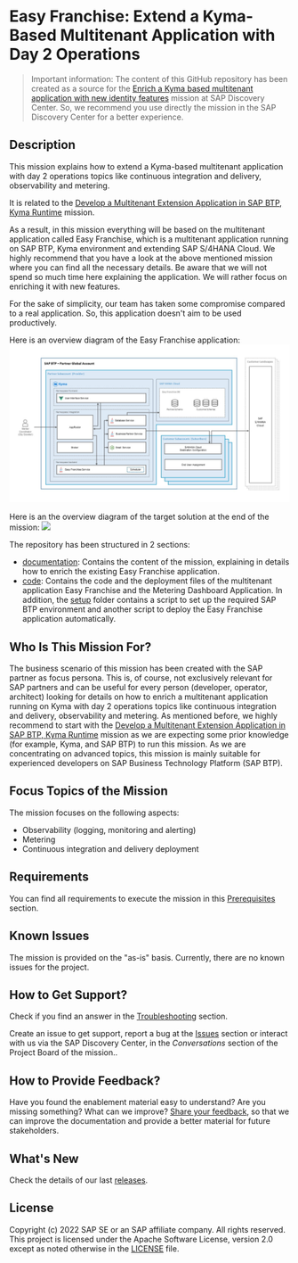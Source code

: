 # Easy Franchise: Extend a Kyma-Based Multitenant Application with Day 2 Operations

> Important information: The content of this GitHub repository has been created as a source for the [Enrich a Kyma based multitenant application with new identity features](https://discovery-center.cloud.sap/missiondetail/url-to-be-updated) mission at SAP Discovery Center. So, we recommend you use directly the mission in the SAP Discovery Center for a better experience.

## Description
This mission explains how to extend a Kyma-based multitenant application with day 2 operations topics like continuous integration and delivery, observability and metering.

It is related to the [Develop a Multitenant Extension Application in SAP BTP, Kyma Runtime](https://discovery-center.cloud.sap/missiondetail/3683/3726/) mission.

As a result, in this mission everything will be based on the multitenant application called Easy Franchise, which is a multitenant application running on SAP BTP, Kyma environment and extending SAP S/4HANA Cloud. We highly recommend that you have a look at the above mentioned mission where you can find all the necessary details. Be aware that we will not spend so much time here explaining the application. We will rather focus on enriching it with new features.

For the sake of simplicity, our team has taken some compromise compared to a real application. So, this application doesn't aim to be used productively.

Here is an overview diagram of the Easy Franchise application:
![](https://raw.githubusercontent.com/SAP-samples/btp-kyma-multitenant-extension/main/documentation/images/easyfranchise-diagrams/Slide4.jpeg)

Here is an the overview diagram of the target solution at the end of the mission:
![](./documentation/meter/images/Slide2.jpeg)

The repository has been structured in 2 sections:
* [documentation](./documentation/README.md): Contains the content of the mission, explaining in details how to enrich the existing Easy Franchise application.
* [code](./code/README.md): Contains the code and the deployment files of the multitenant application Easy Franchise and the Metering Dashboard Application. In addition, the [setup](https://github.tools.sap/saas-extension-on-kyma/easyfranchise-day2/tree/main/code/setup) folder contains a script to set up the required SAP BTP environment and another script to deploy the Easy Franchise application automatically.


## Who Is This Mission For?

The business scenario of this mission has been created with the SAP partner as focus persona. This is, of course, not exclusively relevant for SAP partners and can be useful for every person (developer, operator, architect) looking for details on how to enrich a multitenant application running on Kyma with day 2 operations topics like continuous integration and delivery, observability and metering.
As mentioned before, we highly recommend to start with the [Develop a Multitenant Extension Application in SAP BTP, Kyma Runtime](https://discovery-center.cloud.sap/missiondetail/3683/3726/) mission as we are expecting some prior knowledge (for example, Kyma, and SAP BTP) to run this mission. As we are concentrating on advanced topics, this mission is mainly suitable for experienced developers on SAP Business Technology Platform (SAP BTP). 

## Focus Topics of the Mission

The mission focuses on the following aspects:
- Observability (logging, monitoring and alerting)
- Metering
- Continuous integration and delivery deployment

## Requirements

You can find all requirements to execute the mission in this [Prerequisites](./documentation/discover/prerequisites/README.md) section.

## Known Issues

The mission is provided on the "as-is" basis. Currently, there are no known issues for the project.

## How to Get Support?

Check if you find an answer in the [Troubleshooting](./documentation/troubleshooting/README.md) section.

Create an issue to get support, report a bug at the [Issues](https://github.com/SAP-samples/btp-kyma-day2-operations/issues/new/choose) section or interact with us via the SAP Discovery Center, in the *Conversations* section of the Project Board of the mission..

## How to Provide Feedback?

Have you found the enablement material easy to understand? Are you missing something? What can we improve? [Share your feedback](https://github.com/SAP-samples/btp-kyma-multitenant-extension/issues/new/choose), so that we can improve the documentation and provide a better material for future stakeholders.

## What's New

Check the details of our last [releases](./documentation/discover/whats-new/README.md).

## License

Copyright (c) 2022 SAP SE or an SAP affiliate company. All rights reserved. This project is licensed under the Apache Software License, version 2.0 except as noted otherwise in the [LICENSE](LICENSES/Apache-2.0.txt) file.
